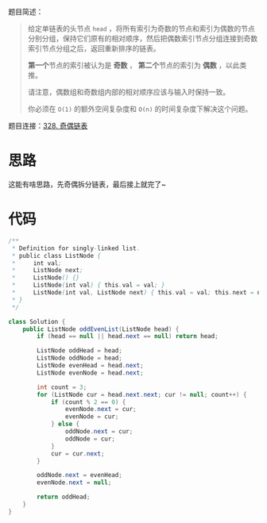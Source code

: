 题目简述：

> 给定单链表的头节点 `head` ，将所有索引为奇数的节点和索引为偶数的节点分别分组，保持它们原有的相对顺序，然后把偶数索引节点分组连接到奇数索引节点分组之后，返回重新排序的链表。
>
> **第一个**节点的索引被认为是 **奇数** ， **第二个**节点的索引为 **偶数** ，以此类推。
>
> 请注意，偶数组和奇数组内部的相对顺序应该与输入时保持一致。
>
> 你必须在 `O(1)` 的额外空间复杂度和 `O(n)` 的时间复杂度下解决这个问题。

题目连接：[328. 奇偶链表](https://leetcode.cn/problems/odd-even-linked-list/)

# 思路

这能有啥思路，先奇偶拆分链表，最后接上就完了~

# 代码

```java
/**
 * Definition for singly-linked list.
 * public class ListNode {
 *     int val;
 *     ListNode next;
 *     ListNode() {}
 *     ListNode(int val) { this.val = val; }
 *     ListNode(int val, ListNode next) { this.val = val; this.next = next; }
 * }
 */

class Solution {
    public ListNode oddEvenList(ListNode head) {
        if (head == null || head.next == null) return head;

        ListNode oddHead = head;
        ListNode oddNode = head;
        ListNode evenHead = head.next;
        ListNode evenNode = head.next;

        int count = 3;
        for (ListNode cur = head.next.next; cur != null; count++) {
            if (count % 2 == 0) {
                evenNode.next = cur;
                evenNode = cur;
            } else {
                oddNode.next = cur;
                oddNode = cur;
            }
            cur = cur.next;
        }

        oddNode.next = evenHead;
        evenNode.next = null;

        return oddHead;
    }
}
```

